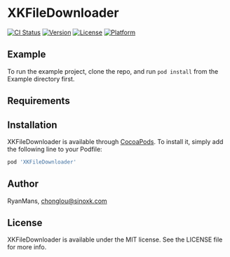 # XKFileDownloader

[![CI Status](https://img.shields.io/travis/RyanMans/XKFileDownloader.svg?style=flat)](https://travis-ci.org/RyanMans/XKFileDownloader)
[![Version](https://img.shields.io/cocoapods/v/XKFileDownloader.svg?style=flat)](https://cocoapods.org/pods/XKFileDownloader)
[![License](https://img.shields.io/cocoapods/l/XKFileDownloader.svg?style=flat)](https://cocoapods.org/pods/XKFileDownloader)
[![Platform](https://img.shields.io/cocoapods/p/XKFileDownloader.svg?style=flat)](https://cocoapods.org/pods/XKFileDownloader)

## Example

To run the example project, clone the repo, and run `pod install` from the Example directory first.

## Requirements

## Installation

XKFileDownloader is available through [CocoaPods](https://cocoapods.org). To install
it, simply add the following line to your Podfile:

```ruby
pod 'XKFileDownloader'
```

## Author

RyanMans, chonglou@sinoxk.com

## License

XKFileDownloader is available under the MIT license. See the LICENSE file for more info.
